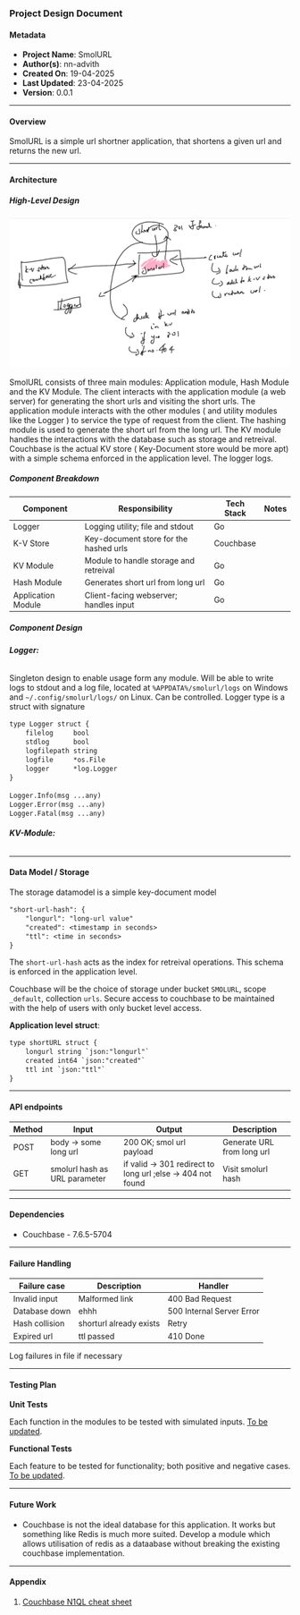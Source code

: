 ### Project Design Document

#### Metadata

- **Project Name**: SmolURL
- **Author(s)**: nn-advith
- **Created On**: 19-04-2025
- **Last Updated**: 23-04-2025
- **Version**: 0.0.1

---

#### Overview

SmolURL is a simple url shortner application, that shortens a given url and returns the new url.

---

#### Architecture

##### High-Level Design

![Architecture](./assets/scuffed.png)

SmolURL consists of three main modules: Application module, Hash Module and the KV Module. The client interacts with the application module (a web server) for generating the short urls and visiting the short urls. The application module interacts with the other modules ( and utility modules like the Logger ) to service the type of request from the client. The hashing module is used to generate the short url from the long url. The KV module handles the interactions with the database such as storage and retreival. Couchbase is the actual KV store ( Key-Document store would be more apt) with a simple schema enforced in the application level. The logger logs.

##### Component Breakdown

| Component          | Responsibility                         | Tech Stack | Notes |
| ------------------ | -------------------------------------- | ---------- | ----- |
| Logger             | Logging utility; file and stdout       | Go         |       |
| K-V Store          | Key-document store for the hashed urls | Couchbase  |       |
| KV Module          | Module to handle storage and retreival | Go         |       |
| Hash Module        | Generates short url from long url      | Go         |       |
| Application Module | Client-facing webserver; handles input | Go         |       |

##### Component Design

###### **Logger:**

Singleton design to enable usage form any module. Will be able to write logs to stdout and a log file, located at `%APPDATA%/smolurl/logs` on Windows and `~/.config/smolurl/logs/` on Linux. Can be controlled. Logger type is a struct with signature

```
type Logger struct {
    filelog     bool
    stdlog      bool
    logfilepath string
    logfile     *os.File
    logger      *log.Logger
}

Logger.Info(msg ...any)
Logger.Error(msg ...any)
Logger.Fatal(msg ...any)

```

###### **KV-Module:**

---

#### Data Model / Storage

The storage datamodel is a simple key-document model

```
"short-url-hash": {
    "longurl": "long-url value"
    "created": <timestamp in seconds>
    "ttl": <time in seconds>
}
```

The `short-url-hash` acts as the index for retreival operations. This schema is enforced in the application level.

Couchbase will be the choice of storage under bucket `SMOLURL`, scope `_default`, collection `urls`. Secure access to couchbase to be maintained with the help of users with only bucket level access.

**Application level struct**:

```
type shortURL struct {
    longurl string `json:"longurl"`
    created int64 `json:"created"`
    ttl int `json:"ttl"`
}
```

---

#### API endpoints

| Method | Input                         | Output                                                      | Description                |
| ------ | ----------------------------- | ----------------------------------------------------------- | -------------------------- |
| POST   | body -> some long url         | 200 OK; smol url payload                                    | Generate URL from long url |
| GET    | smolurl hash as URL parameter | if valid -> 301 redirect to long url ;else -> 404 not found | Visit smolurl hash         |

---

#### Dependencies

- Couchbase - 7.6.5-5704

---

#### Failure Handling

| Failure case   | Description             | Handler                   |
| -------------- | ----------------------- | ------------------------- |
| Invalid input  | Malformed link          | 400 Bad Request           |
| Database down  | ehhh                    | 500 Internal Server Error |
| Hash collision | shorturl already exists | Retry                     |
| Expired url    | ttl passed              | 410 Done                  |

Log failures in file if necessary

---

#### Testing Plan

**Unit Tests**

Each function in the modules to be tested with simulated inputs. <u>To be updated</u>.

**Functional Tests**

Each feature to be tested for functionality; both positive and negative cases. <u>To be updated</u>.

---

#### Future Work

- Couchbase is not the ideal database for this application. It works but something like Redis is much more suited. Develop a module which allows utilisation of redis as a dataabase without breaking the existing couchbase implementation.

---

#### Appendix

1. [Couchbase N1QL cheat sheet](https://docs.couchbase.com/files/Couchbase-N1QL-CheatSheet.pdf)
